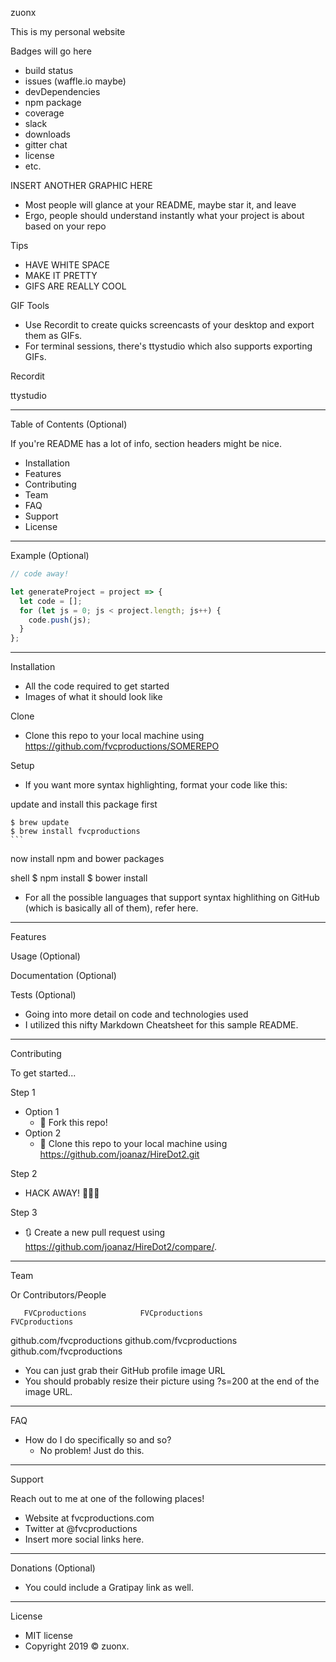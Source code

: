 

zuonx

This is my personal website

Badges will go here



- build status
- issues (waffle.io maybe)
- devDependencies
- npm package
- coverage
- slack
- downloads
- gitter chat
- license
- etc.

INSERT ANOTHER GRAPHIC HERE



- Most people will glance at your README, maybe star it, and leave
- Ergo, people should understand instantly what your project is about based on your repo

Tips

- HAVE WHITE SPACE
- MAKE IT PRETTY
- GIFS ARE REALLY COOL

GIF Tools

- Use Recordit to create quicks screencasts of your desktop and export them as GIFs.
- For terminal sessions, there's ttystudio which also supports exporting GIFs.

Recordit



ttystudio



---

Table of Contents (Optional)

If you're README has a lot of info, section headers might be nice.

- Installation
- Features
- Contributing
- Team
- FAQ
- Support
- License

---

Example (Optional)

```javascript
// code away!

let generateProject = project => {
  let code = [];
  for (let js = 0; js < project.length; js++) {
    code.push(js);
  }
};
```

---

Installation

- All the code required to get started
- Images of what it should look like

Clone

- Clone this repo to your local machine using https://github.com/fvcproductions/SOMEREPO

Setup

- If you want more syntax highlighting, format your code like this:

update and install this package first

    $ brew update
    $ brew install fvcproductions
    ```

now install npm and bower packages

shell
$ npm install
$ bower install


- For all the possible languages that support syntax highlithing on GitHub (which is basically all of them), refer here.

---

Features

Usage (Optional)

Documentation (Optional)

Tests (Optional)

- Going into more detail on code and technologies used
- I utilized this nifty Markdown Cheatsheet for this sample README.

---

Contributing

To get started...

Step 1

- Option 1
  - 🍴 Fork this repo!
- Option 2
  - 👯 Clone this repo to your local machine using https://github.com/joanaz/HireDot2.git

Step 2

- HACK AWAY! 🔨🔨🔨

Step 3

- 🔃 Create a new pull request using https://github.com/joanaz/HireDot2/compare/.

---

Team

Or Contributors/People

       FVCproductions      	     FVCproductions      	     FVCproductions      
                           	                         	                         
  github.com/fvcproductions	github.com/fvcproductions	github.com/fvcproductions

- You can just grab their GitHub profile image URL
- You should probably resize their picture using ?s=200 at the end of the image URL.

---

FAQ

- How do I do specifically so and so?
  - No problem! Just do this.

---

Support

Reach out to me at one of the following places!

- Website at fvcproductions.com
- Twitter at @fvcproductions
- Insert more social links here.

---

Donations (Optional)

- You could include a Gratipay link as well.



---

License



- MIT license
- Copyright 2019 © zuonx.
